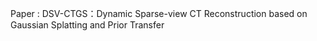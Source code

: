 Paper :  DSV-CTGS：Dynamic Sparse-view CT Reconstruction  based on Gaussian Splatting and Prior Transfer
